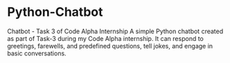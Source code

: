 # Python-Chatbot
Chatbot - Task 3 of Code Alpha Internship  A simple Python chatbot created as part of Task-3 during my Code Alpha internship. It can respond to greetings, farewells, and predefined questions, tell jokes, and engage in basic conversations.
